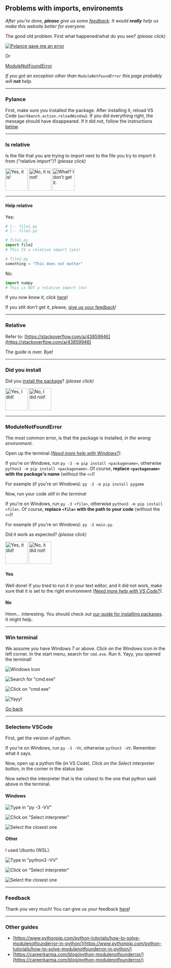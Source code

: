 ## Problems with imports, environemts

_After you're done, **please** give us some [feedback](#feedback). It would **really** help us make this website better for everyone._

The good old problem. First what happened/what do you see? _(please click)_

[![Pylance gave me an error](/assets/pyenv-pylance.png)](#pylance)

Or

[ModuleNotFoundError](#is-relative)

_If you got an exception other than `ModuleNotFoundError` this page probably will **not** help._

---

### Pylance

First, make sure you installed the package. After installing it, reload VS Code (`workbench.action.reloadWindow`). If you did everything right, the message should have disappeared. If it did not, follow the instructions [below](#modulenotfounderror).

---

### Is relative

Is the file that you are trying to import next to the file you try to import it from ("relative import")? _(please click)_

<a href="#relative"><img src="/koviubi56/assets/yes.png" alt="Yes, it is!" style="width: 5em;"></a> <a href="#did-you-install"><img src="/koviubi56/assets/no.png" alt="No, it is not!" style="width: 5em;"></a> <a href="#help-relative"><img src="/koviubi56/assets/what.png" alt="What? I don't get it." style="width: 5em;"></a>

---

#### Help relative

Yes:

```py
# |-- file1.py
# |-- file2.py

# file1.py
import file2
# This IS a relative import (yes)

# file2.py
something = "This does not matter"
```

No:

```py
import numpy
# This is NOT a relative import (no)
```

If you now know it, click [here](#is-relative)!

If you still don't get it, please, [give us your feedback](#feedback)!

---

### Relative

Refer to: [https://stackoverflow.com/a/43859946](https://stackoverflow.com/a/43859946)

The guide is over. Bye!

---

### Did you install

Did you [install the package](/koviubi56/package#no)? _(please click)_

<a href="#modulenotfounderror"><img src="/koviubi56/assets/yes.png" alt="Yes, I did!" style="width: 5em;"></a> <a href="/koviubi56/package"><img src="/koviubi56/assets/no.png" alt="No, I did not!" style="width: 5em;"></a>

---

### ModuleNotFoundError

The most common error, is that the package is installed, _in the wrong environment_.

Open up the terminal _([Need more help with Windows?](#win-terminal))_.

If you're on Windows, run `py -3 -m pip install <packagename>`, otherwise `python3 -m pip install <packagename>`. Of course, **replace `<packagename>` with the package's name** (without the `<>`)!

For example (if you're on Windows): `py -3 -m pip install pygame`

Now, run your code _still in the terminal_

If you're on Windows, run `py -3 <file>`, otherwise `python3 -m pip install <file>`. Of course, **replace `<file>` with the path to your code** (without the `<>`)!

For example (if you're on Windows): `py -3 main.py`.

Did it work as expected? _(please click)_

<a href="#yes"><img src="/koviubi56/assets/yes.png" alt="Yes, it did!" style="width: 5em;"></a> <a href="#no"><img src="/koviubi56/assets/no.png" alt="No, it did not!" style="width: 5em;"></a>

#### Yes

Well done! If you tried to run it in your text editor, and it did not work, make sure that it is set to the right environment _([Need more help with VS Code?](#selectenv-vscode))_.

#### No

Hmm... interesting. You should check out [our guide for installing packages](/koviubi56/package). It might help.

---

### Win terminal

We assume you have Windows 7 or above. Click on the Windows icon in the left corner. In the start menu, search for `cmd.exe`. Run it. Yayy, you opened the terminal!

![Windows Icon](/assets/pyenv-winterminal-winicon.png)

![Search for "cmd.exe"](/assets/pyenv-winterminal-search.png)

![Click on "cmd.exe"](/assets/pyenv-winterminal-searchcmd.png)

![Yayy!](/assets/pyenv-winterminal-terminal.jpg)

[Go back](#modulenotfounderror)

---

### Selectenv VSCode

First, get the version of python.

If you're on Windows, run `py -3 -VV`, otherwise `python3 -VV`. Remember what it says.

Now, open up a python file (in VS Code). Click on the _Select interpreter_ button, in the corner in the status bar.

Now select the interpreter that is the colsest to the one that python said above in the terminal.

#### Windows

![Type in "py -3 -VV"](/assets/pyenv-vscode-winpyver.png)

![Click on "Select interpreter"](/assets/pyenv-vscode-interpreter.png)

![Select the closest one](/assets/pyenv-vscode-winforme.png)

#### Other

I used Ubuntu (WSL).

![Type in "python3 -VV"](/assets/pyenv-vscode-ubuntupyver.png)

![Click on "Select interpreter"](/assets/pyenv-vscode-interpreter.png)

![Select the closest one](/assets/pyenv-vscode-ubuntuforme.png)

---

### Feedback

Thank you very much! You can give us your feedback [here](https://cryptpad.fr/form/#/2/form/view/I6nKlsw+0HPdRsPLjiMs6Hd58P227Y8Tlw1td74myNs/)!

---

### Other guides

- [https://www.pythonpip.com/python-tutorials/how-to-solve-modulenotfounderror-in-python/](https://www.pythonpip.com/python-tutorials/how-to-solve-modulenotfounderror-in-python/)
- [https://careerkarma.com/blog/python-modulenotfounderror/](https://careerkarma.com/blog/python-modulenotfounderror/)
